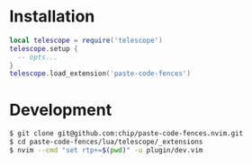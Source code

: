 
# Installation

```lua
local telescope = require('telescope')
telescope.setup {
  -- opts...
}
telescope.load_extension('paste-code-fences')
```

# Development

```zsh
$ git clone git@github.com:chip/paste-code-fences.nvim.git
$ cd paste-code-fences/lua/telescope/_extensions
$ nvim --cmd "set rtp+=$(pwd)" -u plugin/dev.vim
```

